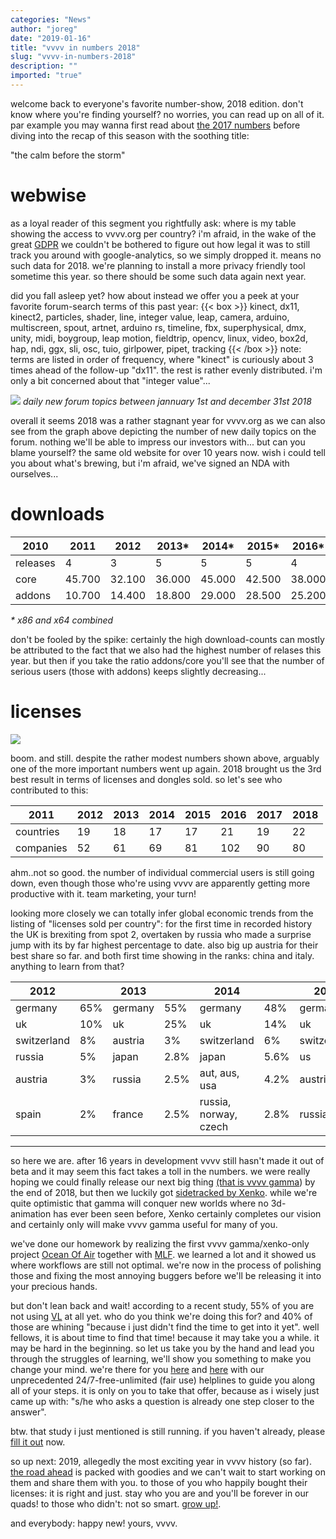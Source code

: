 ```yaml
---
categories: "News"
author: "joreg"
date: "2019-01-16"
title: "vvvv in numbers 2018"
slug: "vvvv-in-numbers-2018"
description: ""
imported: "true"
---
```



welcome back to everyone's favorite number-show, 2018 edition. don't know where you're finding yourself? no worries, you can read up on all of it. par example you may wanna first read about [the 2017 numbers](/blog/2018/vvvv-in-numbers-2017) before diving into the recap of this season with the soothing title: 

"the calm before the storm"

# webwise
as a loyal reader of this segment you rightfully ask: where is my table showing the access to vvvv.org per country? i'm afraid, in the wake of the great [GDPR](https://en.wikipedia.org/wiki/General_Data_Protection_Regulation) we couldn't be bothered to figure out how legal it was to still track you around with google-analytics, so we simply dropped it. means no such data for 2018. we're planning to install a more privacy friendly tool sometime this year. so there should be some such data again next year.

did you fall asleep yet? how about instead we offer you a peek at your favorite forum-search terms of this past year:
{{< box >}}
kinect, dx11, kinect2, particles, shader, line, integer value, leap, camera, arduino, multiscreen, spout, artnet, arduino rs, timeline, fbx, superphysical, dmx, unity, midi, boygroup, leap motion, fieldtrip, opencv, linux, video, box2d, hap, ndi, ggx, sli, osc, tuio, girlpower, pipet, tracking{{< /box >}}
note: terms are listed in order of frequency, where "kinect" is curiously about 3 times ahead of the follow-up "dx11". the rest is rather evenly distributed. i'm only a bit concerned about that "integer value"...

![](dailynewtopics2018-1.jpg) 
*daily new forum topics between jannuary 1st and december 31st 2018*

overall it seems 2018 was a rather stagnant year for vvvv.org as we can also see from the graph above depicting the number of new daily topics on the forum. nothing we'll be able to impress our investors with... but can you blame yourself? the same old website for over 10 years now. wish i could tell you about what's brewing, but i'm afraid, we've signed an NDA with ourselves...

# downloads
|**2010** | **2011** | **2012** | **2013*** | **2014*** | **2015*** | **2016*** | **2017*** | **2018***
|---|---|---|---|---|---|---|---|---|
releases | 4 | 3 | 5 | 5 | 5 | 4 | 1 | 4 | 8
core | 45.700 | 32.100 | 36.000 | 45.000 | 42.500 | 38.000 | 29.300 | 32.600 | 61.700
addons | 10.700 | 14.400 | 18.800 | 29.000 | 28.500 | 25.200| 19.400 | 21.400 | 38.800

*\* x86 and x64 combined*

don't be fooled by the spike: certainly the high download-counts can mostly be attributed to the fact that we also had the highest number of relases this year. but then if you take the ratio addons/core you'll see that the number of serious users (those with addons) keeps slightly decreasing...

# licenses
![](licensesanddongles2018-1.png)

boom. and still. despite the rather modest numbers shown above, arguably one of the more important numbers went up again. 2018 brought us the 3rd best result in terms of licenses and dongles sold. so let's see who contributed to this:

|**2011** | **2012** | **2013** | **2014** | **2015** | **2016** | **2017** | **2018**
|---|---|---|---|---|---|---|---|
countries| 19 | 18 | 17 | 17 | 21 | 19 | 22 | 19
companies| 52 | 61 | 69 | 81 | 102 | 90 | 80 | 77


ahm..not so good. the number of individual commercial users is still going down, even though those who're using vvvv are apparently getting more productive with it. team marketing, your turn!

looking more closely we can totally infer global economic trends from the listing of "licenses sold per country": for the first time in recorded history the UK is brexiting from spot 2, overtaken by russia who made a surprise jump with its by far highest percentage to date. also big up austria for their best share so far. and both first time showing in the ranks: china and italy. anything to learn from that?

**2012**| |**2013**| |**2014**| |**2015**| |**2016**| |**2017**| |**2018**|
|---|---|---|---|---|---|---|---|---|---|---|---|---|
germany|65%|germany|55%|germany|48%|germany|55%|germany|68%|germany|63%|germany|61%
uk|10%|uk|25%|uk|14%|uk|15%|uk|13.6%|uk|11%|russia|8.8%
switzerland|8%|austria|3%|switzerland|6%|switzerland|6%|russia|5.3%|us|6.5%|uk|8.2%
russia|5%|japan|2.8%|japan|5.6%|us|3.5%|austria|3.8%|switzerland|4.6%|austria|4.7%
austria|3%|russia|2.5%|aut, aus, usa|4.2%|austria|3.2%|switzerland|1.5%|russia|2.6%|china|4.1%
spain|2%|france|2.5%|russia, norway, czech|2.8%|russia|2.9%|France|1.6%|denmark|2%|italy|2.5%


---

so here we are. after 16 years in development vvvv still hasn't made it out of beta and it may seem this fact takes a toll in the numbers. we were really hoping we could finally release our next big thing [(that is vvvv gamma](/blog/2018/the-road-to-gamma)) by the end of 2018, but then we luckily got [sidetracked by Xenko](/blog/2018/vl-xenko-3d-engine-update-2). while we're quite optimistic that gamma will conquer new worlds where no 3d-animation has ever been seen before, Xenko certainly completes our vision and certainly only will make vvvv gamma useful for many of you.

we've done our homework by realizing the first vvvv gamma/xenko-only project [Ocean Of Air](https://www.marshmallowlaserfeast.com/experiences/ocean-of-air/) together with [MLF](https://www.marshmallowlaserfeast.com). we learned a lot and it showed us where workflows are still not optimal. we're now in the process of polishing those and fixing the most annoying buggers before we'll be releasing it into your precious hands. 

but don't lean back and wait! according to a recent study, 55% of you are not using [VL](https://betadocs.vvvv.org/using-vvvv/vl.html) at all yet. who do you think we're doing this for? and 40% of those are whining "because i just didn't find the time to get into it yet". well fellows, it is about time to find that time! because it may take you a while. it may be hard in the beginning. so let us take you by the hand and lead you through the struggles of learning, we'll show you something to make you change your mind. we're there for you [here](https://discourse.vvvv.org/) and [here](https://riot.im/app/#/room/#vvvv:matrix.org) with our unprecedented 24/7-free-unlimited (fair use) helplines to guide you along all of your steps. it is only on you to take that offer, because as i wisely just came up with: "s/he who asks a question is already one step closer to the answer". 

btw. that study i just mentioned is still running. if you haven't already, please [fill it out](https://t.co/gHvameecfn) now. 

so up next: 2019, allegedly the most exciting year in vvvv history (so far). [the road ahead](https://betadocs.vvvv.org/roadmap.html) is packed with goodies and we can't wait to start working on them and share them with you. to those of you who happily bought their licenses: it is right and just. stay who you are and you'll be forever in our quads! to those who didn't: not so smart. [grow up!](https://store.vvvv.org/).

and everybody: happy new!
yours, 
vvvv.








